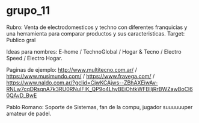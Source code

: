 # grupo_11

Rubro: Venta de electrodomesticos y techno con diferentes franquicias y una herramienta para comparar productos y sus caracteristicas.
Target: Publico gral

Ideas para nombres: E-home / TechnoGlobal / Hogar & Tecno / Electro Speed / Electro Hogar.

Paginas de ejemplo: http://www.multitecno.com.ar/ / https://www.musimundo.com/ / https://www.fravega.com/ / https://www.naldo.com.ar/?gclid=CjwKCAjws--ZBhAXEiwAv-RNLw7cqDRsqnA7k3RU0RNuIFIK_QP9o4LhyBEiOhtkWFBIljRrBWZawBoCl60QAvD_BwE


Pablo Romano: Soporte de Sistemas, fan de la compu, jugador suuuuuuper amateur de padel.
